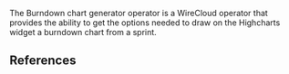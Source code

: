 
The Burndown chart generator operator is a WireCloud operator that provides the ability to get the options needed to draw on the Highcharts widget a burndown chart from a sprint. 

## References
